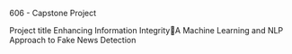 606 - Capstone Project 

Project title 
Enhancing Information IntegrityA Machine Learning and NLP Approach to Fake News Detection

